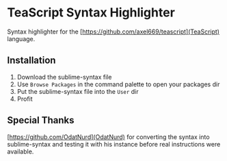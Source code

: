 # TeaScript Syntax Highlighter

Syntax highlighter for the [https://github.com/axel669/teascript](TeaScript)
language.

## Installation
1. Download the sublime-syntax file
1. Use `Browse Packages` in the command palette to open your packages dir
1. Put the sublime-syntax file into the `User` dir
1. Profit

## Special Thanks
[https://github.com/OdatNurd](OdatNurd) for converting the syntax into
sublime-syntax and testing it with his instance before real instructions were
available.
